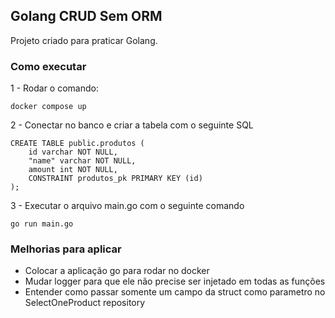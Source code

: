 ## Golang CRUD Sem ORM

Projeto criado para praticar Golang.

### Como executar

1 - Rodar o comando: 

`docker compose up`

2 - Conectar no banco e criar a tabela com o seguinte SQL

```
CREATE TABLE public.produtos (
	id varchar NOT NULL,
	"name" varchar NOT NULL,
	amount int NOT NULL,
	CONSTRAINT produtos_pk PRIMARY KEY (id)
);
```

3 - Executar o arquivo main.go com o seguinte comando

`go run main.go`

### Melhorias para aplicar

- Colocar a aplicação go para rodar no docker
- Mudar logger para que ele não precise ser injetado em todas as funções
- Entender como passar somente um campo da struct como parametro no SelectOneProduct repository